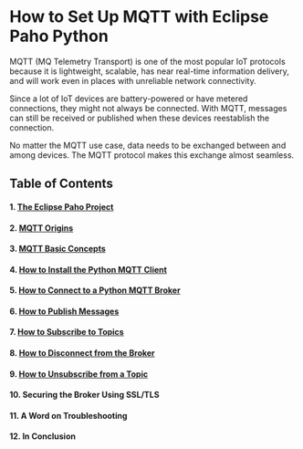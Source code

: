 # How to Set Up MQTT with Eclipse Paho Python

MQTT (MQ Telemetry Transport) is one of the most popular IoT protocols because it is lightweight, scalable, has near real-time information delivery, and will work even in places with unreliable network connectivity. 

Since a lot of IoT devices are battery-powered or have metered connections, they might not always be connected. With MQTT, messages can still be received or published when these devices reestablish the connection.

No matter the MQTT use case, data needs to be exchanged between and among devices. The MQTT protocol makes this exchange almost seamless.


## Table of Contents

#### 1. [The Eclipse Paho Project](/Eclipse_Paho/01_the_eclipse_paho_project.md)
#### 2. [MQTT Origins](/Eclipse_Paho/02_mqtt_origins.md)
#### 3. [MQTT Basic Concepts](/Eclipse_Paho/03_mqtt_basic_concepts.md)
#### 4. [How to Install the Python MQTT Client](/Eclipse_Paho/04_how_to_install_the_python_%20mqtt_client.md)
#### 5. [How to Connect to a Python MQTT Broker](/Eclipse_Paho/05_how_to_connect_to_a_python_mqtt_broker.md)
#### 6. [How to Publish Messages](/Eclipse_Paho/06_how_to_publish_messages.md)
#### 7. [How to Subscribe to Topics](/Eclipse_Paho/07_how_to_subscribe_to_topics.md)
#### 8. [How to Disconnect from the Broker](/Eclise_Paho/08_how_to_disconnect_from_the_broker.md)
#### 9. [How to Unsubscribe from a Topic](/Eclipse_Paho/09_how_to_unsubscribe_from_a_topic.md)
#### 10. Securing the Broker Using SSL/TLS
#### 11. A Word on Troubleshooting
#### 12. In Conclusion
